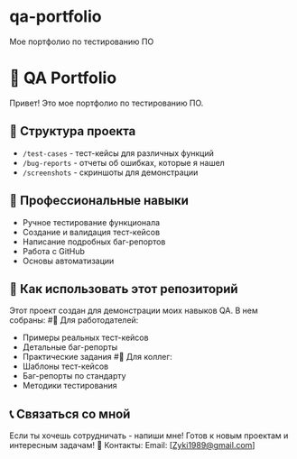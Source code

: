  # qa-portfolio
Mое портфолио по тестированию ПО
# 🧪 QA Portfolio

Привет! Это мое портфолио по тестированию ПО.

## 📁 Структура проекта
- `/test-cases` - тест-кейсы для различных функций
- `/bug-reports` - отчеты об ошибках, которые я нашел
- `/screenshots` - скриншоты для демонстрации

## 💼 Профессиональные навыки
- Ручное тестирование функционала
- Создание и валидация тест-кейсов
- Написание подробных баг-репортов
- Работа с GitHub
- Основы автоматизации

## 📝 Как использовать этот репозиторий
Этот проект создан для демонстрации моих навыков QA. В нем собраны:
#🎯 Для работодателей:
- Примеры реальных тест-кейсов
- Детальные баг-репорты
- Практические задания
#🎯 Для коллег:
- Шаблоны тест-кейсов
- Баг-репорты по стандарту
- Методики тестирования

## 📞 Связаться со мной
Если ты хочешь сотрудничать - напиши мне! Готов к новым проектам и интересным задачам!
💼 Контакты:
Email: [Zyki1989@gmail.com]
